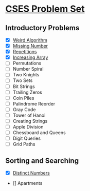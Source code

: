 # [CSES Problem Set](https://cses.fi/problemset/list/)
## Introductory Problems
- [x] [Weird Algorithm](introductory/weird_algorithm.py)
- [x] [Missing Number](introductory/missing_number.py)
- [x] [Repetitions](introductory/repetitions.py)
- [x] [Increasing Array](introductory/increasing_array.py)
- [ ] Permutations
- [ ] Number Spiral
- [ ] Two Knights
- [ ] Two Sets
- [ ] Bit Strings
- [ ] Trailing Zeros
- [ ] Coin Piles
- [ ] Palindrome Reorder
- [ ] Gray Code
- [ ] Tower of Hanoi
- [ ] Creating Strings
- [ ] Apple Division
- [ ] Chessboard and Queens
- [ ] Digit Queries
- [ ] Grid Paths

## Sorting and Searching
- [x] [Distinct Numbers](sorting_searching/distinc_numbers.py)
- [] Apartments
